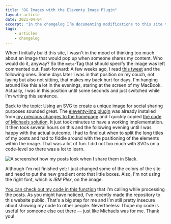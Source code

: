 ```yaml
---
title: "OG Images with the Eleventy Image Plugin"
layout: article
date: 2021-04-04
excerpt: "In the changelog I’m documenting modifications to this site that might be of interest, but are not necessarily my own ideas or work. This time it's about OG images."
tags:
    - articles
    - changelog
---
```


When I initially build this site, I wasn't in the mood of thinking too much about an image that would pop up when someone shares my content. Who would do it, anyway? So the `meta`-Tag that should specify the image was left commented out. Fast-forward: A few weeks ago, I read <a href="https://twitter.com/mge_de/status/1363606602008428549">this tweet</a> and the following ones. Some days later I was in that position on my couch, not laying but also not sitting, that makes my back hurt for days. I'm hanging around like this a lot in the evenings, staring at the screen of my MacBook. Actually, I was in this position until some seconds and just switched while I'm writing this sentence.

Back to the topic: Using an SVG to create a unique image for social sharing purposes sounded great. The <a href="https://github.com/11ty/eleventy-img">eleventy-img plugin</a> was already installed from <a href="/articles/switching-to-eleventy-img-to-generate-images/">my previous changes to the homepage</a> and I quickly copied <a href="https://github.com/g12n/colors-and-palettes/blob/main/_data/colors.js" data-type="URL" data-id="https://github.com/g12n/colors-and-palettes/blob/main/_data/colors.js">the code of Michaels solution</a>. It just took minutes to have a working implementation. It then took several hours on this and the following evening until I was happy with the actual outcome. I had to find out when to split the long titles of my posts and had to fiddle around with the positioning of the elements within the image. That was a lot of fun. I did not too much with SVGs on a code-level so there was a lot to learn.

![A screenshot how my posts look when I share them in Slack.](/articles/13-og-images-with-the-eleventy-image-plugin/social-sharing.jpeg)

Although I'm not finished yet: I just changed some of the colors of the site and need to put the new gradient onto that little boxes. Also, I'm not using the right font, which is <em>IBM Plex</em>, on the image.

<a href="https://github.com/schneyra/martinschneiderme-11ty/blob/main/website/_functions/helper/createOgImage.js" data-type="URL">You can check out my code in this function</a> that I'm calling while processing the posts. As you might have noticed, I've recently made the repository to this website public. That's a big step for me and I'm still pretty insecure about showing my code to other people. Nevertheless: I hope my code is useful for someone else out there — just like Michaels was for me. Thank you!

